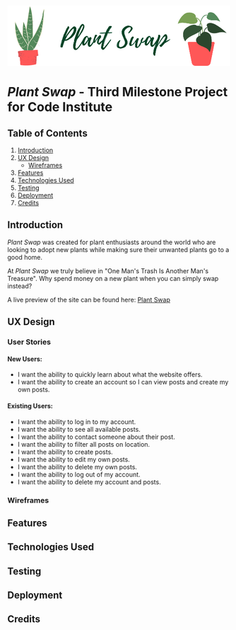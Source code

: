 ![Image of logo](static\images\plant-swap-readme.png)
# *Plant Swap* - Third Milestone Project for Code Institute 
## Table of Contents
1. [Introduction](#introduction)
1. [UX Design](#ux-design)
    * [Wireframes](#wireframes)
1. [Features](#features)
1. [Technologies Used](#technologies-used)
1. [Testing](#testing)
1. [Deployment](#deployment)
1. [Credits](#credits)

## Introduction
*Plant Swap* was created for plant enthusiasts around the world who are looking to adopt new plants while making sure their unwanted plants go to a good home. 

At *Plant Swap* we truly believe in "One Man's Trash Is Another Man's Treasure". Why spend money on a new plant when you can simply swap instead? 

A live preview of the site can be found here: [Plant Swap](https://plant-swap-ci.herokuapp.com/)
## UX Design
### User Stories
#### New Users:
* I want the ability to quickly learn about what the website offers.
* I want the ability to create an account so I can view posts and create my own posts.
#### Existing Users:
* I want the ability to log in to my account.
* I want the ability to see all available posts.
* I want the ability to contact someone about their post.
* I want the ability to filter all posts on location.
* I want the ability to create posts.
* I want the ability to edit my own posts.
* I want the ability to delete my own posts.
* I want the ability to log out of my account.
* I want the ability to delete my account and posts.


### Wireframes 

## Features

## Technologies Used

## Testing

## Deployment

## Credits
